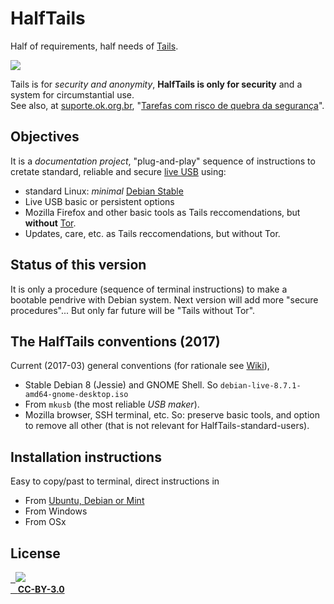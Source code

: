 # HalfTails

Half of requirements, half needs of [Tails](https://tails.boum.org).

![](halfTails-logo-180px.png)

Tails is for *security and anonymity*, **HalfTails is only for security** and a system for circumstantial use. <br/>See also, at  [suporte.ok.org.br](http://suporte.ok.org.br),  "[Tarefas com risco de quebra da segurança](https://github.com/okfn-brasil/suporte/blob/master/docs/termo.md#tarefas-com-risco-de-quebra-da-segurança)".

## Objectives

It is a *documentation project*,  "plug-and-play" sequence of instructions to cretate standard, reliable and secure  [live USB](https://en.wikipedia.org/wiki/Live_USB) using:

* standard Linux: *minimal* [Debian Stable](https://wiki.debian.org/DebianStable)
* Live USB basic or persistent options
* Mozilla Firefox and other basic tools as Tails reccomendations, but **without** [Tor](https://www.torproject.org/).
* Updates, care, etc. as Tails reccomendations, but without Tor.

## Status of this version
It is only a procedure (sequence of terminal instructions) to make a bootable pendrive with Debian system. Next version will add more "secure procedures"... But only far future will be "Tails without Tor".


## The HalfTails conventions (2017)
Current (2017-03)  general conventions (for rationale see [Wiki](https://github.com/okfn-brasil/HalfTails/wiki)),

* Stable Debian 8 (Jessie) and GNOME Shell. So `debian-live-8.7.1-amd64-gnome-desktop.iso`
* From `mkusb` (the most reliable *USB maker*).
* Mozilla browser,  SSH terminal, etc. So: preserve basic tools, and  option to remove all other (that is not relevant for HalfTails-standard-users).

## Installation instructions
Easy to copy/past to terminal, direct instructions in 

* From [Ubuntu, Debian or Mint](install-from-ubuntu.md)
* From Windows
* From OSx

## License

[
&nbsp;&nbsp;![](https://upload.wikimedia.org/wikipedia/commons/thumb/1/16/CC-BY_icon.svg/88px-CC-BY_icon.svg.png)<br/>
&nbsp;&nbsp;&nbsp;**CC-BY-3.0**](https://creativecommons.org/licenses/by/3.0/br/)


